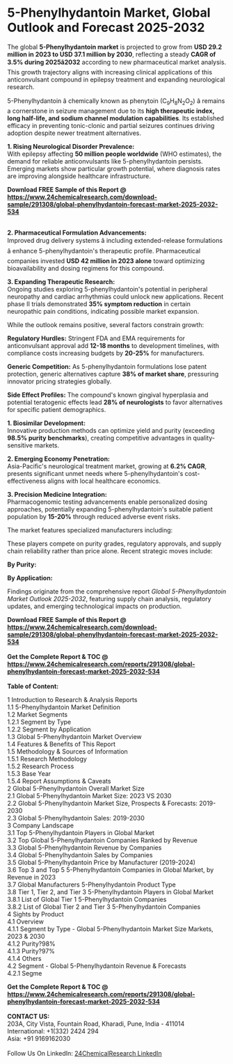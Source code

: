 <h1>5-Phenylhydantoin Market, Global Outlook and Forecast 2025-2032</h1><p>The global <strong>5-Phenylhydantoin market</strong> is projected to grow from <strong>USD 29.2 million in 2023 to USD 37.1 million by 2030</strong>, reflecting a steady <strong>CAGR of 3.5% during 2025â2032</strong> according to new pharmaceutical market analysis. This growth trajectory aligns with increasing clinical applications of this anticonvulsant compound in epilepsy treatment and expanding neurological research.</p><p>5-Phenylhydantoin â chemically known as phenytoin (C<sub>9</sub>H<sub>8</sub>N<sub>2</sub>O<sub>2</sub>) â remains a cornerstone in seizure management due to its <strong>high therapeutic index, long half-life, and sodium channel modulation capabilities</strong>. Its established efficacy in preventing tonic-clonic and partial seizures continues driving adoption despite newer treatment alternatives.</p><p><strong>1. Rising Neurological Disorder Prevalence:</strong><br>
With epilepsy affecting <strong>50 million people worldwide</strong> (WHO estimates), the demand for reliable anticonvulsants like 5-phenylhydantoin persists. Emerging markets show particular growth potential, where diagnosis rates are improving alongside healthcare infrastructure.</p><div><b>Download FREE Sample of this Report @ 
            <a href="https://www.24chemicalresearch.com/download-sample/291308/global-phenylhydantoin-forecast-market-2025-2032-534">
            https://www.24chemicalresearch.com/download-sample/291308/global-phenylhydantoin-forecast-market-2025-2032-534</a></b></div><br><p><strong>2. Pharmaceutical Formulation Advancements:</strong><br>
Improved drug delivery systems â including extended-release formulations â enhance 5-phenylhydantoin's therapeutic profile. Pharmaceutical companies invested <strong>USD 42 million in 2023 alone</strong> toward optimizing bioavailability and dosing regimens for this compound.</p><p><strong>3. Expanding Therapeutic Research:</strong><br>
Ongoing studies exploring 5-phenylhydantoin's potential in peripheral neuropathy and cardiac arrhythmias could unlock new applications. Recent phase II trials demonstrated <strong>35% symptom reduction</strong> in certain neuropathic pain conditions, indicating possible market expansion.</p><p>While the outlook remains positive, several factors constrain growth:</p><p><strong>Regulatory Hurdles:</strong> Stringent FDA and EMA requirements for anticonvulsant approval add <strong>12-18 months</strong> to development timelines, with compliance costs increasing budgets by <strong>20-25%</strong> for manufacturers.</p><p><strong>Generic Competition:</strong> As 5-phenylhydantoin formulations lose patent protection, generic alternatives capture <strong>38% of market share</strong>, pressuring innovator pricing strategies globally.</p><p><strong>Side Effect Profiles:</strong> The compound's known gingival hyperplasia and potential teratogenic effects lead <strong>28% of neurologists</strong> to favor alternatives for specific patient demographics.</p><p><strong>1. Biosimilar Development:</strong><br>
Innovative production methods can optimize yield and purity (exceeding <strong>98.5% purity benchmarks</strong>), creating competitive advantages in quality-sensitive markets.</p><p><strong>2. Emerging Economy Penetration:</strong><br>
Asia-Pacific's neurological treatment market, growing at <strong>6.2% CAGR</strong>, presents significant unmet needs where 5-phenylhydantoin's cost-effectiveness aligns with local healthcare economics.</p><p><strong>3. Precision Medicine Integration:</strong><br>
Pharmacogenomic testing advancements enable personalized dosing approaches, potentially expanding 5-phenylhydantoin's suitable patient population by <strong>15-20%</strong> through reduced adverse event risks.</p><p>The market features specialized manufacturers including:</p><p>These players compete on purity grades, regulatory approvals, and supply chain reliability rather than price alone. Recent strategic moves include:</p><p><strong>By Purity:</strong></p><p><strong>By Application:</strong></p><p>Findings originate from the comprehensive report <em>Global 5-Phenylhydantoin Market Outlook 2025-2032</em>, featuring supply chain analysis, regulatory updates, and emerging technological impacts on production.</p><div><b>Download FREE Sample of this Report @ 
            <a href="https://www.24chemicalresearch.com/download-sample/291308/global-phenylhydantoin-forecast-market-2025-2032-534">
            https://www.24chemicalresearch.com/download-sample/291308/global-phenylhydantoin-forecast-market-2025-2032-534</a></b></div><br><div><b>Get the Complete Report & TOC @ 
            <a href="https://www.24chemicalresearch.com/reports/291308/global-phenylhydantoin-forecast-market-2025-2032-534">
            https://www.24chemicalresearch.com/reports/291308/global-phenylhydantoin-forecast-market-2025-2032-534</a></b></div><br>
            <b>Table of Content:</b><p>1 Introduction to Research & Analysis Reports<br />
 1.1 5-Phenylhydantoin Market Definition<br />
 1.2 Market Segments<br />
 1.2.1 Segment by Type<br />
 1.2.2 Segment by Application<br />
 1.3 Global 5-Phenylhydantoin Market Overview<br />
 1.4 Features & Benefits of This Report<br />
 1.5 Methodology & Sources of Information<br />
 1.5.1 Research Methodology<br />
 1.5.2 Research Process<br />
 1.5.3 Base Year<br />
 1.5.4 Report Assumptions & Caveats<br />
2 Global 5-Phenylhydantoin Overall Market Size<br />
 2.1 Global 5-Phenylhydantoin Market Size: 2023 VS 2030<br />
 2.2 Global 5-Phenylhydantoin Market Size, Prospects & Forecasts: 2019-2030<br />
 2.3 Global 5-Phenylhydantoin Sales: 2019-2030<br />
3 Company Landscape<br />
 3.1 Top 5-Phenylhydantoin Players in Global Market<br />
 3.2 Top Global 5-Phenylhydantoin Companies Ranked by Revenue<br />
 3.3 Global 5-Phenylhydantoin Revenue by Companies<br />
 3.4 Global 5-Phenylhydantoin Sales by Companies<br />
 3.5 Global 5-Phenylhydantoin Price by Manufacturer (2019-2024)<br />
 3.6 Top 3 and Top 5 5-Phenylhydantoin Companies in Global Market, by Revenue in 2023<br />
 3.7 Global Manufacturers 5-Phenylhydantoin Product Type<br />
 3.8 Tier 1, Tier 2, and Tier 3 5-Phenylhydantoin Players in Global Market<br />
 3.8.1 List of Global Tier 1 5-Phenylhydantoin Companies<br />
 3.8.2 List of Global Tier 2 and Tier 3 5-Phenylhydantoin Companies<br />
4 Sights by Product<br />
 4.1 Overview<br />
 4.1.1 Segment by Type - Global 5-Phenylhydantoin Market Size Markets, 2023 & 2030<br />
 4.1.2 Purity?98%<br />
 4.1.3 Purity?97%<br />
 4.1.4 Others<br />
 4.2 Segment - Global 5-Phenylhydantoin Revenue & Forecasts<br />
 4.2.1 Segme</p><div><b>Get the Complete Report & TOC @ 
            <a href="https://www.24chemicalresearch.com/reports/291308/global-phenylhydantoin-forecast-market-2025-2032-534">
            https://www.24chemicalresearch.com/reports/291308/global-phenylhydantoin-forecast-market-2025-2032-534</a></b></div><br><b>CONTACT US:</b><br>
            203A, City Vista, Fountain Road, Kharadi, Pune, India - 411014<br>
            International: +1(332) 2424 294<br>
            Asia: +91 9169162030 <br><br>
            Follow Us On LinkedIn: <a href="https://www.linkedin.com/company/24chemicalresearch/">24ChemicalResearch LinkedIn</a>